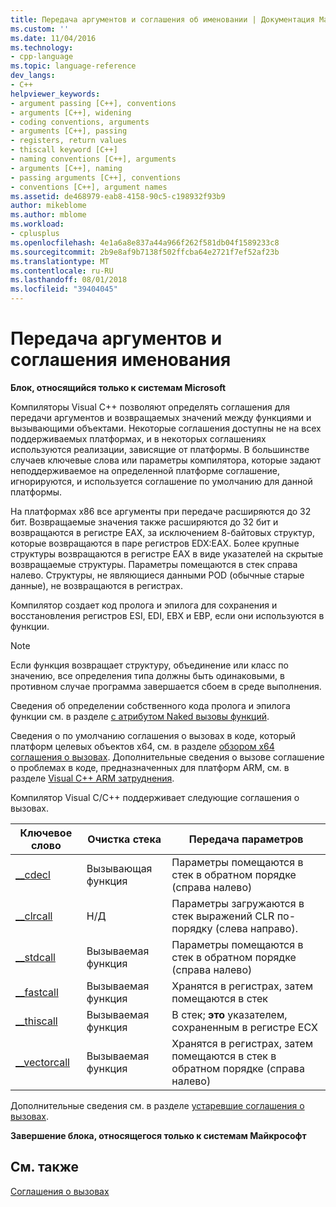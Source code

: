 ```yaml
---
title: Передача аргументов и соглашения об именовании | Документация Майкрософт
ms.custom: ''
ms.date: 11/04/2016
ms.technology:
- cpp-language
ms.topic: language-reference
dev_langs:
- C++
helpviewer_keywords:
- argument passing [C++], conventions
- arguments [C++], widening
- coding conventions, arguments
- arguments [C++], passing
- registers, return values
- thiscall keyword [C++]
- naming conventions [C++], arguments
- arguments [C++], naming
- passing arguments [C++], conventions
- conventions [C++], argument names
ms.assetid: de468979-eab8-4158-90c5-c198932f93b9
author: mikeblome
ms.author: mblome
ms.workload:
- cplusplus
ms.openlocfilehash: 4e1a6a8e837a44a966f262f581db04f1589233c8
ms.sourcegitcommit: 2b9e8af9b7138f502ffcba64e2721f7ef52af23b
ms.translationtype: MT
ms.contentlocale: ru-RU
ms.lasthandoff: 08/01/2018
ms.locfileid: "39404045"
---
```

# <a name="argument-passing-and-naming-conventions"></a>Передача аргументов и соглашения именования
**Блок, относящийся только к системам Microsoft**  
  
 Компиляторы Visual C++ позволяют определять соглашения для передачи аргументов и возвращаемых значений между функциями и вызывающими объектами. Некоторые соглашения доступны не на всех поддерживаемых платформах, и в некоторых соглашениях используются реализации, зависящие от платформы. В большинстве случаев ключевые слова или параметры компилятора, которые задают неподдерживаемое на определенной платформе соглашение, игнорируются, и используется соглашение по умолчанию для данной платформы.  
  
 На платформах x86 все аргументы при передаче расширяются до 32 бит. Возвращаемые значения также расширяются до 32 бит и возвращаются в регистре EAX, за исключением 8-байтовых структур, которые возвращаются в паре регистров EDX:EAX. Более крупные структуры возвращаются в регистре EAX в виде указателей на скрытые возвращаемые структуры. Параметры помещаются в стек справа налево. Структуры, не являющиеся данными POD (обычные старые данные), не возвращаются в регистрах.  
  
 Компилятор создает код пролога и эпилога для сохранения и восстановления регистров ESI, EDI, EBX и EBP, если они используются в функции.  
  
> [!NOTE]
>  Если функция возвращает структуру, объединение или класс по значению, все определения типа должны быть одинаковыми, в противном случае программа завершается сбоем в среде выполнения.  
  
 Сведения об определении собственного кода пролога и эпилога функции см. в разделе [с атрибутом Naked вызовы функций](../cpp/naked-function-calls.md).  
  
 Сведения о по умолчанию соглашения о вызовах в коде, который платформ целевых объектов x64, см. в разделе [обзором x64 соглашения о вызовах](../build/overview-of-x64-calling-conventions.md). Дополнительные сведения о вызове соглашение о проблемах в коде, предназначенных для платформ ARM, см. в разделе [Visual C++ ARM затруднения](../build/common-visual-cpp-arm-migration-issues.md).  
  
 Компилятор Visual C/C++ поддерживает следующие соглашения о вызовах.  
  
|Ключевое слово|Очистка стека|Передача параметров|  
|-------------|-------------------|-----------------------|  
|[__cdecl](../cpp/cdecl.md)|Вызывающая функция|Параметры помещаются в стек в обратном порядке (справа налево)|  
|[__clrcall](../cpp/clrcall.md)|Н/Д|Параметры загружаются в стек выражений CLR по-порядку (слева направо).|  
|[__stdcall](../cpp/stdcall.md)|Вызываемая функция|Параметры помещаются в стек в обратном порядке (справа налево)|  
|[__fastcall](../cpp/fastcall.md)|Вызываемая функция|Хранятся в регистрах, затем помещаются в стек|  
|[__thiscall](../cpp/thiscall.md)|Вызываемая функция|В стек; **это** указателем, сохраненным в регистре ECX|  
|[__vectorcall](../cpp/vectorcall.md)|Вызываемая функция|Хранятся в регистрах, затем помещаются в стек в обратном порядке (справа налево)|  
  
 Дополнительные сведения см. в разделе [устаревшие соглашения о вызовах](../cpp/obsolete-calling-conventions.md).  
  
 **Завершение блока, относящегося только к системам Майкрософт**  
  
## <a name="see-also"></a>См. также  
 [Соглашения о вызовах](../cpp/calling-conventions.md)